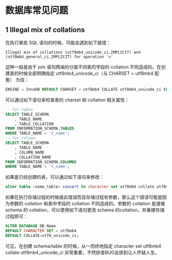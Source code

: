 # 数据库常见问题

## 1 Illegal mix of collations

在执行某些 SQL 语句的时候，可能会遇到如下报错：

```text
Illegal mix of collations (utf8mb4_unicode_ci,IMPLICIT) and (utf8mb4_general_ci,IMPLICIT) for operation '='
```

这种一般是由于 join 语句两端的分属不同表的字段的 collation 不同造成的。在创建表的时候全部明确指定 utf8mb4_unicode_ci（与 CHARSET = utf8mb4 配套） 为佳：

```sql
ENGINE = InnoDB DEFAULT CHARSET = utf8mb4 COLLATE utf8mb4_unicode_ci COMMENT='xx';
```

可以通过如下语句来检查表的 charset 和 collation 相关属性：

```sql
-- for table
SELECT TABLE_SCHEMA
    , TABLE_NAME
    , TABLE_COLLATION 
FROM INFORMATION_SCHEMA.TABLES
WHERE TABLE_NAME = 't_name';
-- for column
SELECT TABLE_SCHEMA 
    , TABLE_NAME 
    , COLUMN_NAME 
    , COLLATION_NAME 
FROM INFORMATION_SCHEMA.COLUMNS
WHERE TABLE_NAME = 't_name';
```

如果是已经创建的表，可以通过如下语句来修改：

```sql
alter table <some_table> convert to character set utf8mb4 collate utf8mb4_unicode_ci;
```

如果在执行存储过程的时候报此错误而且存储过程有参数，那么这个错误可能是因为参数的 collation 和表中字段的 collation 不同造成的。参数的 collation 是遵循 schema 的 collation，可以使用如下语句更改 schema 的collation，并重建存储过程即可：

```sql
ALTER DATABASE DB_Name
DEFAULT CHARACTER SET = utf8mb4
DEFAULT COLLATE=utf8_unicode_ci;
```

可见，在创建 schema/table 的时候，从一而终地指定 character set utf8mb4 collate utf8mb4_unicode_ci 非常重要，不然排查BUG会排到让人怀疑人生。
